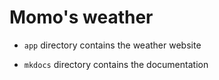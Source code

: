 # Momo's weather

- `app` directory contains the weather website

- `mkdocs` directory contains the documentation 